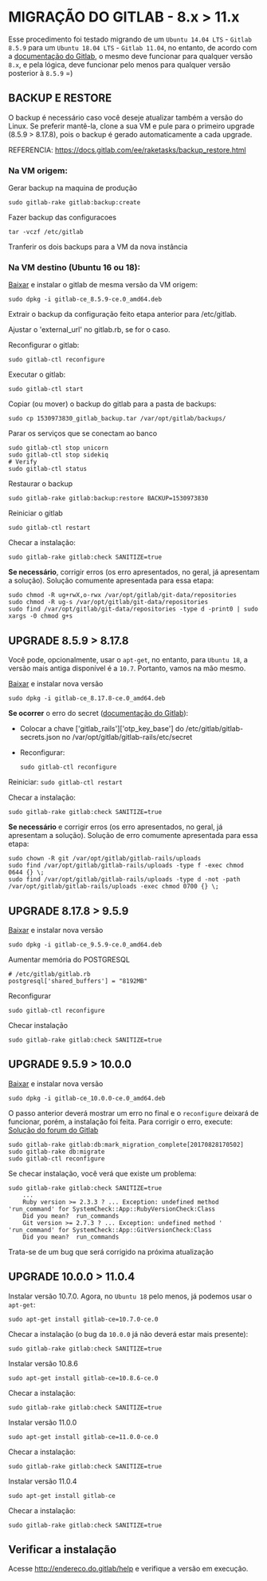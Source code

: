 
# MIGRAÇÃO DO GITLAB - 8.x > 11.x
Esse procedimento foi testado migrando de um `Ubuntu 14.04 LTS` - `Gitlab 8.5.9` para um `Ubuntu 18.04 LTS` - `Gitlab 11.04`, no entanto, de  acordo com a [documentação do Gitlab](https://docs.gitlab.com/ee/policy/maintenance.html), o mesmo deve funcionar para qualquer versão `8.x`, e pela lógica, deve funcionar pelo menos para qualquer versão posterior à `8.5.9`  =)

## BACKUP E RESTORE 

O backup é necessário caso você deseje atualizar também a versão do Linux. Se preferir mantê-la, clone a sua VM e pule para o primeiro upgrade (8.5.9  > 8.17.8), pois o backup é gerado automaticamente a cada upgrade.

REFERENCIA: https://docs.gitlab.com/ee/raketasks/backup_restore.html

### Na VM origem:
	
Gerar backup na maquina de produção

    sudo gitlab-rake gitlab:backup:create

Fazer backup das configuracoes

    tar -vczf /etc/gitlab

Tranferir os dois backups para a VM da nova instância

### Na VM destino (Ubuntu 16 ou 18):

[Baixar](https://packages.gitlab.com/gitlab/gitlab-ce) e instalar o gitlab de mesma versão da VM origem:

    sudo dpkg -i gitlab-ce_8.5.9-ce.0_amd64.deb

Extrair o backup da configuração feito etapa anterior para /etc/gitlab.

Ajustar o 'external_url' no gitlab.rb, se for o caso.

Reconfigurar o gitlab:

    sudo gitlab-ctl reconfigure

Executar o gitlab:

    sudo gitlab-ctl start

Copiar (ou mover) o backup do gitlab para a pasta de backups:

    sudo cp 1530973830_gitlab_backup.tar /var/opt/gitlab/backups/

Parar os serviços que se conectam ao banco

    sudo gitlab-ctl stop unicorn
    sudo gitlab-ctl stop sidekiq
    # Verify
    sudo gitlab-ctl status

Restaurar o backup

    sudo gitlab-rake gitlab:backup:restore BACKUP=1530973830

Reiniciar o gitlab

    sudo gitlab-ctl restart	

Checar a instalação:

    sudo gitlab-rake gitlab:check SANITIZE=true

**Se necessário**, corrigir erros (os erro apresentados, no geral, já apresentam a solução). Solução comumente apresentada para essa etapa:

    sudo chmod -R ug+rwX,o-rwx /var/opt/gitlab/git-data/repositories
    sudo chmod -R ug-s /var/opt/gitlab/git-data/repositories
    sudo find /var/opt/gitlab/git-data/repositories -type d -print0 | sudo xargs -0 chmod g+s


## UPGRADE 8.5.9  > 8.17.8
Você pode, opcionalmente, usar o `apt-get`, no entanto, para `Ubuntu 18`, a versão mais antiga disponível é a `10.7`. Portanto, vamos na mão mesmo.

[Baixar](https://packages.gitlab.com/gitlab/gitlab-ce/packages/ubuntu/xenial/gitlab-ce_8.17.8-ce.0_amd64.deb) e instalar nova versão	

`sudo dpkg -i gitlab-ce_8.17.8-ce.0_amd64.deb`
	
**Se ocorrer** o erro do secret ([documentação do Gitlab](https://docs.gitlab.com/omnibus/update/gitlab_8_changes.html)):
* Colocar a chave ['gitlab_rails']['otp_key_base'] do /etc/gitlab/gitlab-secrets.json no /var/opt/gitlab/gitlab-rails/etc/secret
* Reconfigurar:

	`sudo gitlab-ctl reconfigure`

Reiniciar:
	`sudo gitlab-ctl restart`

Checar a instalação:

    sudo gitlab-rake gitlab:check SANITIZE=true

**Se necessário** e corrigir erros (os erro apresentados, no geral, já apresentam a solução). Solução de erro comumente apresentada para essa etapa:

    sudo chown -R git /var/opt/gitlab/gitlab-rails/uploads
    sudo find /var/opt/gitlab/gitlab-rails/uploads -type f -exec chmod 0644 {} \;
    sudo find /var/opt/gitlab/gitlab-rails/uploads -type d -not -path /var/opt/gitlab/gitlab-rails/uploads -exec chmod 0700 {} \;

## UPGRADE 8.17.8 > 9.5.9
	
[Baixar](https://packages.gitlab.com/gitlab/gitlab-ce/packages/ubuntu/xenial/gitlab-ce_9.5.9-ce.0_amd64.deb) e instalar nova versão

    sudo dpkg -i gitlab-ce_9.5.9-ce.0_amd64.deb

Aumentar memória do POSTGRESQL

    # /etc/gitlab/gitlab.rb
    postgresql['shared_buffers'] = "8192MB"

Reconfigurar

    sudo gitlab-ctl reconfigure

Checar instalação

    sudo gitlab-rake gitlab:check SANITIZE=true

## UPGRADE 9.5.9 > 10.0.0

[Baixar](https://packages.gitlab.com/gitlab/gitlab-ce/packages/ubuntu/xenial/gitlab-ce_10.0.0-ce.0_amd64.deb) e instalar nova versão

    sudo dpkg -i gitlab-ce_10.0.0-ce.0_amd64.deb

O passo anterior deverá mostrar um erro no final e o `reconfigure` deixará de funcionar, porém, a instalação foi feita. Para corrigir o erro, execute:
[Solução do forum do Gitlab](https://gitlab.com/gitlab-org/gitlab-ce/issues/38246#note_41171428)

    sudo gitlab-rake gitlab:db:mark_migration_complete[20170828170502]
    sudo gitlab-rake db:migrate
    sudo gitlab-ctl reconfigure

Se checar instalação, você verá que existe um problema:

    sudo gitlab-rake gitlab:check SANITIZE=true
	    ...
	    Ruby version >= 2.3.3 ? ... Exception: undefined method 'run_command' for SystemCheck::App::RubyVersionCheck:Class
	    Did you mean?  run_commands
	    Git version >= 2.7.3 ? ... Exception: undefined method ' 'run_command' for SystemCheck::App::GitVersionCheck:Class
	    Did you mean?  run_commands

Trata-se de um bug que será corrigido na próxima atualização

## UPGRADE 10.0.0 > 11.0.4

Instalar versão 10.7.0. Agora, no `Ubuntu 18` pelo menos, já podemos usar o `apt-get`:

    sudo apt-get install gitlab-ce=10.7.0-ce.0

Checar a instalação (o bug da `10.0.0` já não deverá estar mais presente):

    sudo gitlab-rake gitlab:check SANITIZE=true

Instalar versão 10.8.6

    sudo apt-get install gitlab-ce=10.8.6-ce.0

Checar a instalação:

    sudo gitlab-rake gitlab:check SANITIZE=true

Instalar versão 11.0.0

    sudo apt-get install gitlab-ce=11.0.0-ce.0

Checar a instalação:

    sudo gitlab-rake gitlab:check SANITIZE=true

Instalar versão 11.0.4

    sudo apt-get install gitlab-ce

Checar a instalação:

    sudo gitlab-rake gitlab:check SANITIZE=true

## Verificar a instalação

Acesse http://endereco.do.gitlab/help e verifique a versão em execução.

